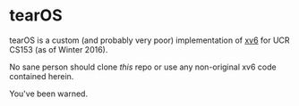# tearOS
tearOS is a custom (and probably very poor) implementation of 
[xv6](../master/README) for UCR CS153 (as of Winter 2016).

No sane person should clone *this* repo or use any non-original xv6 code 
contained herein.

You've been warned.
